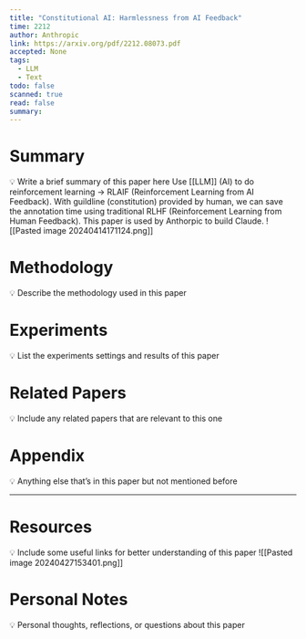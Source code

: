 ```yaml
---
title: "Constitutional AI: Harmlessness from AI Feedback"
time: 2212
author: Anthropic
link: https://arxiv.org/pdf/2212.08073.pdf
accepted: None
tags:
  - LLM
  - Text
todo: false
scanned: true
read: false
summary:
---
```

# Summary
💡 Write a brief summary of this paper here
Use [[LLM]] (AI) to do reinforcement learning -> RLAIF (Reinforcement Learning from AI Feedback). 
With guildline (constitution) provided by human, we can save the annotation time using traditional RLHF (Reinforcement Learning from Human Feedback). 
This paper is used by Anthorpic to build Claude.
![[Pasted image 20240414171124.png]]
# Methodology
💡 Describe the methodology used in this paper

# Experiments
💡 List the experiments settings and results of this paper

# Related Papers
💡 Include any related papers that are relevant to this one

# Appendix
💡 Anything else that’s in this paper but not mentioned before

---
# Resources
💡 Include some useful links for better understanding of this paper
![[Pasted image 20240427153401.png]]
# Personal Notes
💡 Personal thoughts, reflections, or questions about this paper
